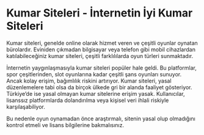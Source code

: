 # Kumar Siteleri - İnternetin İyi Kumar Siteleri

Kumar siteleri, genelde online olarak hizmet veren ve çeşitli oyunlar oynatan bürolardır. Eviniden çıkmadan bilgisayar veya telefon gibi mobil cihazlardan katılabileceğiniz kumar siteleri, çeşitli farklılılarda oyun türleri sunmaktadır. 

İnternetin yaygınlaşmasıyla kumar siteleri popüler hale geldi. Bu platformlar, spor çeşitlerinden, slot oyunlarına kadar çeşitli şans oyunları sunuyor. Ancak kolay erişim, bağımlılık riskini artırıyor. Kumar siteleri, yasal düzenlemelere tabi olsa da birçok ülkede gri bir alanda faaliyet gösteriyor. Türkiye’de ise yasal olmayan kumar sitelerine erişim yasak. Kullanıcılar, lisanssız platformlarda dolandırılma veya kişisel veri ihlali riskiyle karşılaşabiliyor.

Bu nedenle oyun oynamadan önce araştırmalı, sitenin yasal olup olmadığını kontrol etmeli ve lisans bilgilerine bakmalısınız.
